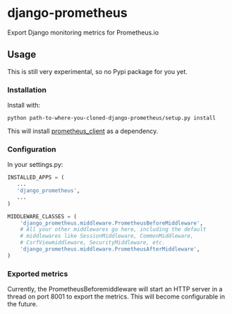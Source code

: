 # django-prometheus
Export Django monitoring metrics for Prometheus.io

## Usage

This is still very experimental, so no Pypi package for you yet.

### Installation

Install with:
```shell
python path-to-where-you-cloned-django-prometheus/setup.py install
```

This will install [prometheus_client](https://github.com/prometheus/client_python) as a dependency.

### Configuration

In your settings.py:

```python
INSTALLED_APPS = (
   ...
   'django_prometheus',
   ...
)

MIDDLEWARE_CLASSES = (
    'django_prometheus.middleware.PrometheusBeforeMiddleware',
    # All your other middlewares go here, including the default
    # middlewares like SessionMiddleware, CommonMiddleware,
    # CsrfViewmiddleware, SecurityMiddleware, etc.
    'django_prometheus.middleware.PrometheusAfterMiddleware',
)
```

### Exported metrics

Currently, the PrometheusBeforemiddleware will start an HTTP server in
a thread on port 8001 to export the metrics. This will become
configurable in the future.
